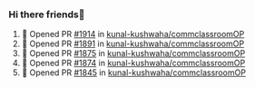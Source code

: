 ### Hi there friends👋

<!--
**JijoJames04/JijoJames04** is a ✨ _special_ ✨ repository because its `README.md` (this file) appears on your GitHub profile.

Here are some ideas to get you started:

- 🔭 I’m currently working on Open Source Projects
- 🌱 I’m currently learning Computer Science and Engineering
- 👯 I’m looking to collaborate on Open Source Community
- 🤔 I’m looking for help with Nerds and Learners
- 💬 Ask me about Computers
- 📫 How to reach me: jijojames9495@gmail.com
- 😄 Pronouns: ...
- ⚡ Fun fact: I...
-->

<!--START_SECTION:activity-->
1. 💪 Opened PR [#1914](https://github.com/kunal-kushwaha/commclassroomOP/pull/1914) in [kunal-kushwaha/commclassroomOP](https://github.com/kunal-kushwaha/commclassroomOP)
2. 💪 Opened PR [#1891](https://github.com/kunal-kushwaha/commclassroomOP/pull/1891) in [kunal-kushwaha/commclassroomOP](https://github.com/kunal-kushwaha/commclassroomOP)
3. 💪 Opened PR [#1875](https://github.com/kunal-kushwaha/commclassroomOP/pull/1875) in [kunal-kushwaha/commclassroomOP](https://github.com/kunal-kushwaha/commclassroomOP)
4. 💪 Opened PR [#1874](https://github.com/kunal-kushwaha/commclassroomOP/pull/1874) in [kunal-kushwaha/commclassroomOP](https://github.com/kunal-kushwaha/commclassroomOP)
5. 💪 Opened PR [#1845](https://github.com/kunal-kushwaha/commclassroomOP/pull/1845) in [kunal-kushwaha/commclassroomOP](https://github.com/kunal-kushwaha/commclassroomOP)
<!--END_SECTION:activity-->
